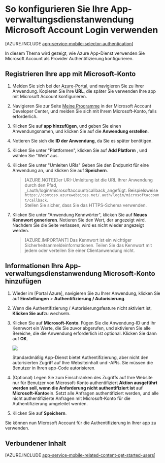 <properties
    pageTitle="So konfigurieren Sie Microsoft Account Authentifizierung für Ihre App Services-Anwendung"
    description="Informationen Sie zum Microsoft Account Authentifizierung für Ihre App Services-Anwendung zu konfigurieren."
    authors="mattchenderson"
    services="app-service"
    documentationCenter=""
    manager="erikre"
    editor=""/>

<tags
    ms.service="app-service"
    ms.workload="mobile"
    ms.tgt_pltfrm="na"
    ms.devlang="multiple"
    ms.topic="article"
    ms.date="10/01/2016"
    ms.author="mahender"/>

# <a name="how-to-configure-your-app-service-application-to-use-microsoft-account-login"></a>So konfigurieren Sie Ihre App-verwaltungsdienstanwendung Microsoft Account Login verwenden

[AZURE.INCLUDE [app-service-mobile-selector-authentication](../../includes/app-service-mobile-selector-authentication.md)]

In diesem Thema wird gezeigt, wie Azure App-Dienst verwenden Sie Microsoft Account als Provider Authentifizierung konfigurieren. 

## <a name="register-microsoft-account"> </a>Registrieren Ihre app mit Microsoft-Konto

1. Melden Sie sich bei der [Azure-Portal], und navigieren Sie zu Ihrer Anwendung. Kopieren Sie Ihre **URL**, die später Sie verwenden Ihre app mit Microsoft Account konfigurieren.

2. Navigieren Sie zur Seite [Meine Programme] in der Microsoft Account Developer Center, und melden Sie sich mit Ihrem Microsoft-Konto, falls erforderlich.

3. Klicken Sie auf **app hinzufügen**, und geben Sie einen Anwendungsnamen, und klicken Sie auf die **Anwendung erstellen**.

4. Notieren Sie sich die **ID der Anwendung**, da Sie es später benötigen. 

5. Klicken Sie unter "Plattformen", klicken Sie auf **Add Platform** , und wählen Sie "Web" aus.

6. Klicken Sie unter "Umleiten URIs" Geben Sie den Endpunkt für eine Anwendung an, und klicken Sie auf **Speichern**. 
 
    >[AZURE.NOTE]Der URI-Umleitung ist die URL Ihrer Anwendung durch den Pfad, _/.auth/login/microsoftaccount/callback_angefügt. Beispielsweise `https://contoso.azurewebsites.net/.auth/login/microsoftaccount/callback`.   
    >Stellen Sie sicher, dass Sie das HTTPS-Schema verwenden.

7. Klicken Sie unter "Anwendung Kennwörter", klicken Sie auf **Neues Kennwort generieren**. Notieren Sie den Wert, der angezeigt wird. Nachdem Sie die Seite verlassen, wird es nicht wieder angezeigt werden.


    > [AZURE.IMPORTANT] Das Kennwort ist ein wichtiger Sicherheitsanmeldeinformationen. Teilen Sie das Kennwort mit jedem oder verteilen Sie einer Clientanwendung nicht.

## <a name="secrets"> </a>Informationen Ihre App-verwaltungsdienstanwendung Microsoft-Konto hinzufügen

1. Wieder im [Portal Azure], navigieren Sie zu Ihrer Anwendung, klicken Sie auf **Einstellungen** > **Authentifizierung / Autorisierung**.

2. Wenn die Authentifizierung / Autorisierungsfeature nicht aktiviert ist, **Klicken Sie auf**zu wechseln.

3. Klicken Sie auf **Microsoft-Konto**. Fügen Sie die Anwendung-ID und Ihr Kennwort ein Werte, die Sie zuvor abgerufen, und aktivieren Sie alle Bereiche, die die Anwendung erforderlich ist optional. Klicken Sie dann auf **OK**.

    ![][1]

    Standardmäßig App-Dienst bietet Authentifizierung, aber nicht den autorisierten Zugriff auf Ihre Websiteinhalt und -APIs. Sie müssen die Benutzer in Ihren app-Code autorisieren.

4. (Optional) Legen Sie zum Einschränken des Zugriffs auf Ihre Website nur für Benutzer von Microsoft-Konto authentifiziert **Aktion ausgeführt werden soll, wenn die Anforderung nicht authentifiziert ist** auf **Microsoft-Konto**ein. Setzt alle Anfragen authentifiziert werden, und alle nicht authentifizierte Anfragen mit Microsoft-Konto für die Authentifizierung umgeleitet werden.

5. Klicken Sie auf **Speichern**.

Sie können nun Microsoft Account für die Authentifizierung in Ihrer app zu verwenden.

## <a name="related-content"> </a>Verbundener Inhalt

[AZURE.INCLUDE [app-service-mobile-related-content-get-started-users](../../includes/app-service-mobile-related-content-get-started-users.md)]


<!-- Images. -->

[0]: ./media/app-service-mobile-how-to-configure-microsoft-authentication/app-service-microsoftaccount-redirect.png
[1]: ./media/app-service-mobile-how-to-configure-microsoft-authentication/mobile-app-microsoftaccount-settings.png

<!-- URLs. -->

[Meine Programme]: http://go.microsoft.com/fwlink/p/?LinkId=262039
[Azure-portal]: https://portal.azure.com/
